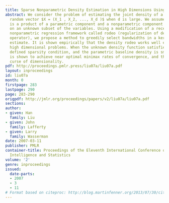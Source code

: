 ```yaml
---
title: Sparse Nonparametric Density Estimation in High Dimensions Using the Rodeo
abstract: We consider the problem of estimating the joint density of a d-dimensional
  random vector $X = (X_1 , X_2, ..., X_d )$ when d is large. We assume that the density
  is a product of a parametric component and a nonparametric component which depends
  on an unknown subset of the variables. Using a modification of a recently developed
  nonparametric regression framework called rodeo (regularization of derivative expectation
  operator), we propose a method to greedily select bandwidths in a kernel density
  estimate. It is shown empirically that the density rodeo works well even for very
  high dimensional problems. When the unknown density function satisfies a suitably
  defined sparsity condition, and the parametric baseline density is smooth, the approach
  is shown to achieve near optimal minimax rates of convergence, and thus avoids the
  curse of dimensionality.
pdf: http://proceedings.pmlr.press/liu07a/liu07a.pdf
layout: inproceedings
id: liu07a
month: 0
firstpage: 283
lastpage: 290
page: 283-290
origpdf: http://jmlr.org/proceedings/papers/v2/liu07a/liu07a.pdf
sections: 
author:
- given: Han
  family: Liu
- given: John
  family: Lafferty
- given: Larry
  family: Wasserman
date: 2007-03-11
publisher: PMLR
container-title: Proceedings of the Eleventh International Conference on Artificial
  Intelligence and Statistics
volume: '2'
genre: inproceedings
issued:
  date-parts:
  - 2007
  - 3
  - 11
# Format based on citeproc: http://blog.martinfenner.org/2013/07/30/citeproc-yaml-for-bibliographies/
---
```

